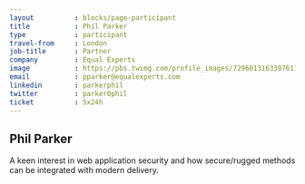 ```yaml
---
layout          : blocks/page-participant
title           : Phil Parker
type            : participant
travel-from     : London
job-title       : Partner
company         : Equal Experts
image           : https://pbs.twimg.com/profile_images/729601316339761152/eklTN4NH.jpg
email           : pparker@equalexperts.com
linkedin        : parkerphil
twitter         : parker0phil
ticket          : 5x24h
---
```


## Phil Parker

A keen interest in web application security and how secure/rugged methods can be integrated with modern delivery. 

